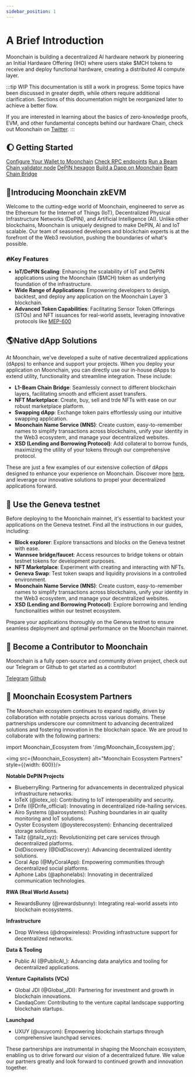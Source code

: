 ```yaml
---
sidebar_position: 1
---
```


# A Brief Introduction

Moonchain is building a decentralized AI hardware network by pioneering an Initial Hardware Offering (IHO) where users stake $MCH tokens to receive and deploy functional hardware, creating a distributed AI compute layer.


:::tip WIP
This documentation is still a work in progress. Some topics have been discussed in greater depth, while others require additional clarification. Sections of this documentation might be reorganized later to achieve a better flow.

If you are interested in learning about the basics of zero-knowledge proofs, EVM, and other fundamental concepts behind our hardware Chain, check out Moonchain on [Twitter](https://twitter.com/Moonchain_com).
:::

## 🌔 Getting Started

<a href="/docs/Moonchain-Design/Chains-and-Testnets" class="big-button">Configure Your Wallet to Moonchain</a>
<a href="/docs/Resources/RPC-Configuration" class="big-button">Check RPC endpoints</a>
<a href="/docs/Testnet-Tutorials/Run-Moonchain-Supernode" class="big-button">Run a Beam Chain validator node</a>
<a href="/docs/Moonchain-Design/Hexagons" class="big-button">DePIN hexagon</a>
<a href="/docs/Testnet-Tutorials/Build-A-Dapp" class="big-button">Build a Dapp on Moonchain</a>
<a href="/docs/Mainnet-Tutorials/Using-The-L3-Bridge" class="big-button">Beam Chain Bridge</a>

## 📖Introducing Moonchain zkEVM

Welcome to the cutting-edge world of Moonchain, engineered to serve as the Ethereum for the Internet of Things (IoT), Decentralized Physical Infrastructure Networks (DePIN), and Artificial Intelligence (AI). Unlike other blockchains, Moonchain is uniquely designed to make DePIN, AI and IoT scalable. Our team of seasoned developers and blockchain experts is at the forefront of the Web3 revolution, pushing the boundaries of what's possible.

### 🔥Key Features

- **IoT/DePIN Scaling**: Enhancing the scalability of IoT and DePIN applications using the Moonchain ($MCH) token as underlying foundation of the infrastructure.
- **Wide Range of Applications**: Empowering developers to design, backtest, and deploy any application on the Moonchain Layer 3 blockchain.
- **Advanced Token Capabilities**: Facilitating Sensor Token Offerings (STOs) and NFT issuances for real-world assets, leveraging innovative protocols like [MEP-600](/docs/Moonchain-Design/MEPs-Moonchain)

## 🌎Native dApp Solutions

At Moonchain, we've developed a suite of native decentralized applications (dApps) to enhance and support your projects. When you deploy your application on Moonchain, you can directly use our in-house dApps to extend utility, functionality and streamline integration. These include:

- **L1-Beam Chain Bridge**: Seamlessly connect to different blockchain layers, facilitating smooth and efficient asset transfers.
- **NFT Marketplace**: Create, buy, sell and trde NFTs with ease on our robust marketplace platform.
- **Swapping dApp**: Exchange token pairs effortlessly using our intuitive swapping application.
- **Moonchain Name Service (MNS)**: Create custom, easy-to-remember names to simplify transactions across blockchains, unify your identity in the Web3 ecosystem, and manage your decentralized websites.
- **XSD (Lending and Borrowing Protocol)**: Add collateral to borrow funds, maximizing the utility of your tokens through our comprehensive protocol.

These are just a few examples of our extensive collection of dApps designed to enhance your experience on Moonchain. Discover more [here](https://www.moonchain.com), and leverage our innovative solutions to propel your decentralized applications forward.

## 🌊 Use the Geneva testnet

Before deploying to the Moonchain mainnet, it's essential to backtest your applications on the Geneva testnet. Find all the instructions in our guides, including:

- **Block explorer**: Explore transactions and blocks on the Geneva testnet with ease.
- **Wannsee bridge/faucet**: Access resources to bridge tokens or obtain testnet tokens for development purposes.
- **NFT Marketplace**: Experiment with creating and interacting with NFTs.
- **Geneva Swap**: Test token swaps and liquidity provisions in a controlled environment.
- **Moonchain Name Service (MNS)**: Create custom, easy-to-remember names to simplify transactions across blockchains, unify your identity in the Web3 ecosystem, and manage your decentralized websites.
- **XSD (Lending and Borrowing Protocol)**: Explore borrowing and lending functionalities within our testnet ecosystem.

Prepare your applications thoroughly on the Geneva testnet to ensure seamless deployment and optimal performance on the Moonchain mainnet.

## 🤝 Become a Contributor to Moonchain

Moonchain is a fully open-source and community driven project, check out our Telegram or Github to get started as a contributor!

<a href="https://t.me/Moonchain_official" class="big-button">Telegram</a>
<a href="https://github.com/MXCzkEVM" class="big-button">Github</a>

## 🚀 Moonchain Ecosystem Partners

The Moonchain ecosystem continues to expand rapidly, driven by collaboration with notable projects across various domains. These partnerships underscore our commitment to advancing decentralized solutions and fostering innovation in the blockchain space. We are proud to collaborate with the following partners:

import Moonchain_Ecosystem from '/img/Moonchain_Ecosystem.jpg';

<img src={Moonchain_Ecosystem} alt="Moonchain Ecosystem Partners" style={{width: 600}}/>

**Notable DePIN Projects**
- BlueberryRing: Partnering for advancements in decentralized physical infrastructure networks.
- IoTeX (@iotex_io): Contributing to IoT interoperability and security.
- Drife (@Drife_official): Innovating in decentralized ride-hailing services.
- Airo Systems (@airosystems): Pushing boundaries in air quality monitoring and IoT solutions.
- Oyster Ecosystem (@oysterecosystem): Enhancing decentralized storage solutions.
- Tailz (@tailz_xyz): Revolutionizing pet care services through decentralized platforms.
- DidDiscovery (@DidDiscovery): Advancing decentralized identity solutions.
- Coral App (@MyCoralApp): Empowering communities through decentralized social platforms.
- Aphone Labs (@aphonelabs): Innovating in decentralized communication technologies.

**RWA (Real World Assets)**
- RewardsBunny (@rewardsbunny): Integrating real-world assets into blockchain ecosystems.

**Infrastructure**
- Drop Wireless (@dropwireless): Providing infrastructure support for decentralized networks.

**Data & Tooling**
- Public AI (@PublicAI_): Advancing data analytics and tooling for decentralized applications.

**Venture Capitalists (VCs)**
- Global JDI (@Global_JDI): Partnering for investment and growth in blockchain innovations.
- CandaqCom: Contributing to the venture capital landscape supporting blockchain startups.

**Launchpad**
- UXUY (@uxuycom): Empowering blockchain startups through comprehensive launchpad services.

These partnerships are instrumental in shaping the Moonchain ecosystem, enabling us to drive forward our vision of a decentralized future. We value our partners greatly and look forward to continued growth and innovation together.
